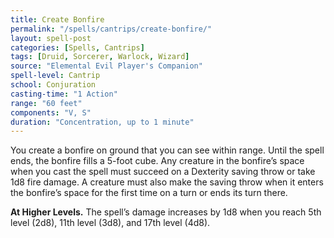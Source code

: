 ```yaml
---
title: Create Bonfire
permalink: "/spells/cantrips/create-bonfire/"
layout: spell-post
categories: [Spells, Cantrips]
tags: [Druid, Sorcerer, Warlock, Wizard]
source: "Elemental Evil Player's Companion"
spell-level: Cantrip
school: Conjuration
casting-time: "1 Action"
range: "60 feet"
components: "V, S"
duration: "Concentration, up to 1 minute"
---
```


You create a bonfire on ground that you can see within range. Until the spell ends, the bonfire fills a 5-foot cube. Any creature in the bonfire’s space when you cast the spell must succeed on a Dexterity saving throw or take 1d8 fire damage. A creature must also make the saving throw when it enters the bonfire’s space for the first time on a turn or ends its turn there.

**At Higher Levels.** The spell’s damage increases by 1d8 when you reach 5th level (2d8), 11th level (3d8), and 17th level (4d8).